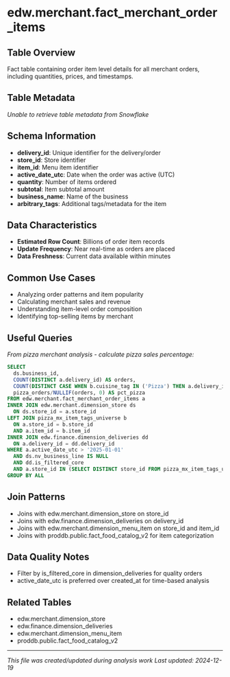 # edw.merchant.fact_merchant_order_items

## Table Overview
Fact table containing order item level details for all merchant orders, including quantities, prices, and timestamps.


## Table Metadata
*Unable to retrieve table metadata from Snowflake*

## Schema Information
- **delivery_id**: Unique identifier for the delivery/order
- **store_id**: Store identifier
- **item_id**: Menu item identifier
- **active_date_utc**: Date when the order was active (UTC)
- **quantity**: Number of items ordered
- **subtotal**: Item subtotal amount
- **business_name**: Name of the business
- **arbitrary_tags**: Additional tags/metadata for the item

## Data Characteristics
- **Estimated Row Count**: Billions of order item records
- **Update Frequency**: Near real-time as orders are placed
- **Data Freshness**: Current data available within minutes

## Common Use Cases
- Analyzing order patterns and item popularity
- Calculating merchant sales and revenue
- Understanding item-level order composition
- Identifying top-selling items by merchant

## Useful Queries
*From pizza merchant analysis - calculate pizza sales percentage:*
```sql
SELECT 
  ds.business_id, 
  COUNT(DISTINCT a.delivery_id) AS orders, 
  COUNT(DISTINCT CASE WHEN b.cuisine_tag IN ('Pizza') THEN a.delivery_id END) AS pizza_orders, 
  pizza_orders/NULLIF(orders, 0) AS pct_pizza 
FROM edw.merchant.fact_merchant_order_items a
INNER JOIN edw.merchant.dimension_store ds
  ON ds.store_id = a.store_id
LEFT JOIN pizza_mx_item_tags_universe b
  ON a.store_id = b.store_id
  AND a.item_id = b.item_id
INNER JOIN edw.finance.dimension_deliveries dd
  ON a.delivery_id = dd.delivery_id
WHERE a.active_date_utc > '2025-01-01'
  AND ds.nv_business_line IS NULL
  AND dd.is_filtered_core
  AND a.store_id IN (SELECT DISTINCT store_id FROM pizza_mx_item_tags_universe)
GROUP BY ALL
```

## Join Patterns
- Joins with edw.merchant.dimension_store on store_id
- Joins with edw.finance.dimension_deliveries on delivery_id
- Joins with edw.merchant.dimension_menu_item on store_id and item_id
- Joins with proddb.public.fact_food_catalog_v2 for item categorization

## Data Quality Notes
- Filter by is_filtered_core in dimension_deliveries for quality orders
- active_date_utc is preferred over created_at for time-based analysis

## Related Tables
- edw.merchant.dimension_store
- edw.finance.dimension_deliveries
- edw.merchant.dimension_menu_item
- proddb.public.fact_food_catalog_v2

---
*This file was created/updated during analysis work*
*Last updated: 2024-12-19* 